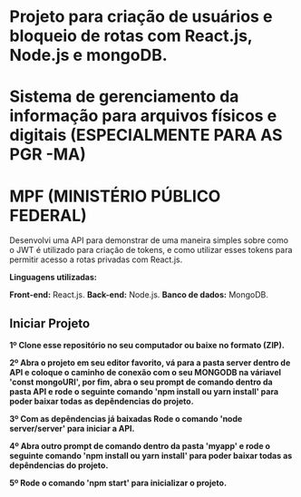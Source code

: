 
# Projeto para criação de usuários e bloqueio de rotas com React.js, Node.js e mongoDB.
# Sistema de gerenciamento da informação para arquivos físicos e digitais (ESPECIALMENTE PARA AS PGR -MA)
# MPF (MINISTÉRIO PÚBLICO FEDERAL)
Desenvolvi uma API para demonstrar de uma maneira simples sobre como o JWT é utilizado para criação de tokens, e como utilizar esses tokens para permitir acesso a rotas privadas com React.js.

<b>Linguagens utilizadas:</b>
<p>
  <b>Front-end:</b> React.js.
  <b>Back-end:</b> Node.js.
  <b>Banco de dados:</b> MongoDB. 
</p>

## Iniciar Projeto

<b>1º Clone esse repositório no seu computador ou baixe no formato (ZIP).</b>

<b>2º Abra o projeto em seu editor favorito, vá para a pasta server dentro de API e coloque o caminho de conexão com o seu MONGODB na váriavel 'const mongoURI', por fim, abra o seu prompt de comando dentro da pasta API e rode o seguinte comando 'npm install ou yarn install' para poder baixar todas as depêndencias do projeto.</b>

<b>3º Com as depêndencias já baixadas Rode o comando 'node server/server' para iniciar a API.</b>

<b>4º Abra outro prompt de comando dentro da pasta 'myapp' e rode o seguinte comando 'npm install ou yarn install' para poder baixar todas as depêndencias do projeto.</b>

<b>5º Rode o comando 'npm start' para inicializar o projeto.</b>



